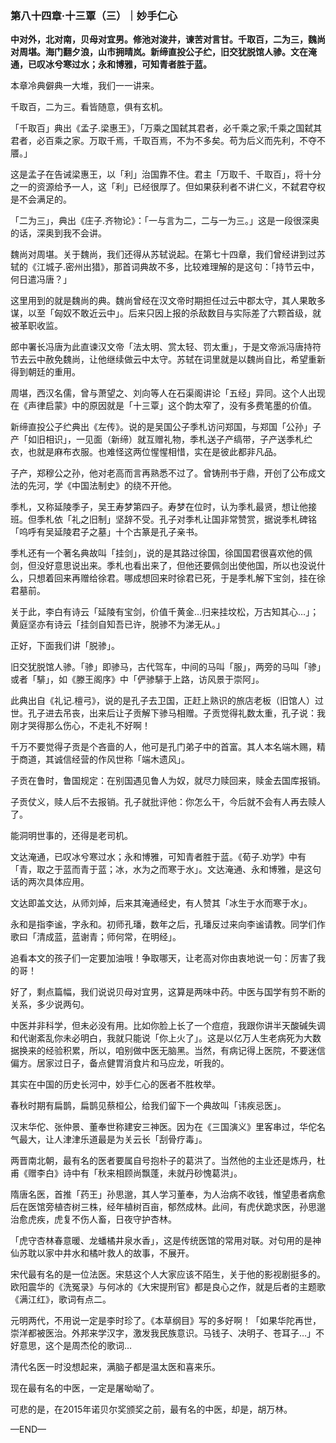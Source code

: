 ### 第八十四章·十三覃（三）｜妙手仁心

**中对外，北对南，贝母对宜男。修池对浚井，谏苦对言甘。千取百，二为三，魏尚对周堪。海门翻夕浪，山市拥晴岚。新缔直投公子纻，旧交犹脱馆人骖。文在淹通，已叹冰兮寒过水；永和博雅，可知青者胜于蓝。**

本章冷典僻典一大堆，我们一一讲来。

千取百，二为三。看皆随意，俱有玄机。

「千取百」典出《孟子.梁惠王》，「万乘之国弑其君者，必千乘之家;千乘之国弑其君者，必百乘之家。万取千焉，千取百焉，不为不多矣。苟为后义而先利，不夺不餍。」

这是孟子在告诫梁惠王，以「利」治国靠不住。君主「万取千、千取百」，将十分之一的资源给予一人，这「利」已经很厚了。但如果获利者不讲仁义，不弑君夺权是不会满足的。

「二为三」，典出《庄子.齐物论》：「一与言为二，二与一为三。」这是一段很深奥的话，深奥到我不会讲。

魏尚对周堪。关于魏尚，我们还得从苏轼说起。在第七十四章，我们曾经讲到过苏轼的《江城子.密州出猎》，那首词典故不多，比较难理解的是这句：「持节云中，何日遣冯唐？」

这里用到的就是魏尚的典。魏尚曾经在汉文帝时期担任过云中郡太守，其人果敢多谋，以至「匈奴不敢近云中」。后来只因上报的杀敌数目与实际差了六颗首级，就被革职收监。

郎中署长冯唐为此直谏汉文帝「法太明、赏太轻、罚太重」，于是文帝派冯唐持符节去云中赦免魏尚，让他继续做云中太守。苏轼在词里就是以魏尚自比，希望重新得到朝廷的重用。

周堪，西汉名儒，曾与萧望之、刘向等人在石渠阁讲论「五经」异同。这个人出现在《声律启蒙》中的原因就是「十三覃」这个韵太窄了，没有多费笔墨的价值。

新缔直投公子纻典出《左传》。说的是吴国公子季札访问郑国，与郑国「公孙」子产「如旧相识」，一见面（新缔）就互赠礼物，季札送子产缟带，子产送季札纻衣，也就是麻布衣服。也难怪这两位惺惺相惜，实在是彼此都非凡品。

子产，郑穆公之孙，他对老高而言再熟悉不过了。曾铸刑书于鼎，开创了公布成文法的先河，学《中国法制史》的绕不开他。

季札，又称延陵季子，吴王寿梦第四子。寿梦在位时，认为季札最贤，想让他接班。但季札依「礼之旧制」坚辞不受。孔子对季札让国非常赞赏，据说季札碑铭「呜呼有吴延陵君子之墓」十个古篆是孔子亲书。

季札还有一个著名典故叫「挂剑」，说的是其路过徐国，徐国国君很喜欢他的佩剑，但没好意思说出来。季札也看出来了，但他还要佩剑出使他国，所以也没说什么，只想着回来再赠给徐君。哪成想回来时徐君已死，于是季札解下宝剑，挂在徐君墓前。

关于此，李白有诗云「延陵有宝剑，价值千黄金…归来挂坟松，万古知其心…」；黄庭坚亦有诗云「挂剑自知吾已许，脱骖不为涕无从。」

正好，下面我们讲「脱骖」。

旧交犹脱馆人骖。「骖」即骖马，古代驾车，中间的马叫「服」，两旁的马叫「骖」或者「騑」，如《滕王阁序》中「俨骖騑于上路，访风景于崇阿」。

此典出自《礼记.檀弓》，说的是孔子去卫国，正赶上熟识的旅店老板（旧馆人）过世。孔子进去吊丧，出来后让子贡解下骖马相赠。子贡觉得礼数太重，孔子说：我刚才哭得那么伤心，不走礼不好啊！

千万不要觉得子贡是个吝啬的人，他可是孔门弟子中的首富。其人本名端木赐，精于商道，其诚信经营的作风世称「端木遗风」。

子贡在鲁时，鲁国规定：在别国遇见鲁人为奴，就尽力赎回来，赎金去国库报销。

子贡仗义，赎人后不去报销。孔子就批评他：你怎么干，今后就不会有人再去赎人了。

能洞明世事的，还得是老司机。

文达淹通，已叹冰兮寒过水；永和博雅，可知青者胜于蓝。《荀子.劝学》中有「青，取之于蓝而青于蓝；冰，水为之而寒于水」。文达淹通、永和博雅，是这句话的两次具体应用。

文达即盖文达，从师刘焯，后来其淹通经史，有人赞其「冰生于水而寒于水」。

永和是指李谧，字永和。初师孔璠，数年之后，孔璠反过来向李谧请教。同学们作歌曰「清成蓝，蓝谢青；师何常，在明经」。

追看本文的孩子们一定要加油哦！争取哪天，让老高对你由衷地说一句：厉害了我的哥！

好了，剩点篇幅，我们说说贝母对宜男，这算是两味中药。中医与国学有剪不断的关系，多少说两句。

中医并非科学，但未必没有用。比如你脸上长了一个痘痘，我跟你讲半天酸碱失调和代谢紊乱你未必明白，我就只能说「你上火了」。这是以亿万人生老病死为大数据换来的经验积累，所以，咱别做中医无脑黑。当然，有病记得上医院，不要迷信偏方。居家过日子，备点健胃消食片和马应龙，听我的。

其实在中国的历史长河中，妙手仁心的医者不胜枚举。

春秋时期有扁鹊，扁鹊见蔡桓公，给我们留下一个典故叫「讳疾忌医」。

汉末华佗、张仲景、董奉世称建安三神医。因为在《三国演义》里客串过，华佗名气最大，让人津津乐道最是为关云长「刮骨疗毒」。

两晋南北朝，最有名的医者要属自号抱朴子的葛洪了。当然他的主业还是炼丹，杜甫《赠李白》诗中有「秋来相顾尚飘蓬，未就丹砂愧葛洪」。

隋唐名医，首推「药王」孙思邈，其人学习董奉，为人治病不收钱，惟望患者病愈后在医馆旁植杏树三株，经年植树百亩，郁然成林。此间，有虎伏跪求医，孙思邈治愈虎疾，虎复不伤人畜，日夜守护杏林。

「虎守杏林春意暖、龙蟠橘井泉水香」，这是传统医馆的常用对联。对句用的是神仙苏耽以家中井水和橘叶救人的故事，不展开。

宋代最有名的是一位法医。宋慈这个人大家应该不陌生，关于他的影视剧挺多的。欧阳震华的《洗冤录》与何冰的《大宋提刑官》都是良心之作，就是后者的主题歌《满江红》，歌词有点二。

元明两代，不用说一定是李时珍了。《本草纲目》写的多好啊！「如果华陀再世，崇洋都被医治。外邦来学汉字，激发我民族意识。马钱子、决明子、苍耳子…」不好意思，这个是周杰伦的歌词…

清代名医一时没想起来，满脑子都是温太医和喜来乐。

现在最有名的中医，一定是屠呦呦了。

可悲的是，在2015年诺贝尔奖颁奖之前，最有名的中医，却是，胡万林。

—END—
